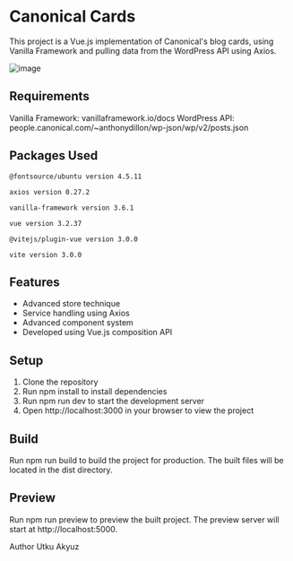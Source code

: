 # Canonical Cards
This project is a Vue.js implementation of Canonical's blog cards, using Vanilla Framework and pulling data from the WordPress API using Axios.

![image](https://user-images.githubusercontent.com/79662515/235305530-707de059-a83a-4bbb-bf65-c0c6a7e90490.png)

## Requirements
Vanilla Framework: vanillaframework.io/docs
WordPress API: people.canonical.com/~anthonydillon/wp-json/wp/v2/posts.json

## Packages Used
`@fontsource/ubuntu version 4.5.11`

`axios version 0.27.2`

`vanilla-framework version 3.6.1`

`vue version 3.2.37`

`@vitejs/plugin-vue version 3.0.0`

`vite version 3.0.0`


## Features
* Advanced store technique
* Service handling using Axios
* Advanced component system
* Developed using Vue.js composition API

## Setup
1) Clone the repository
2) Run npm install to install dependencies
3) Run npm run dev to start the development server
4) Open http://localhost:3000 in your browser to view the project
## Build
Run npm run build to build the project for production. The built files will be located in the dist directory.

## Preview
Run npm run preview to preview the built project. The preview server will start at http://localhost:5000.

Author
Utku Akyuz
